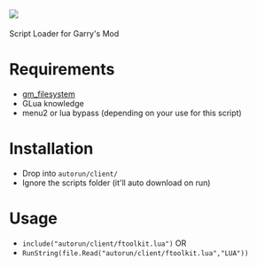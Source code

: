 ![](https://my.mixtape.moe/fefjeq.png)
=======
Script Loader for Garry's Mod

Requirements
=======
 - [gm_filesystem](https://github.com/danielga/gm_filesystem/releases)
 - GLua knowledge
 - menu2 or lua bypass (depending on your use for this script)

Installation
=======
 - Drop into ```autorun/client/```
 - Ignore the scripts folder (it'll auto download on run)

Usage
=======
 - ```include("autorun/client/ftoolkit.lua")```
OR
 - ```RunString(file.Read("autorun/client/ftoolkit.lua","LUA"))```